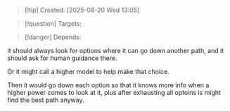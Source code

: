 
>[!tip] Created: [2025-08-20 Wed 13:05]

>[!question] Targets: 

>[!danger] Depends: 

it should always look for options where it can go down another path, and it should ask for human guidance there.

Or it might call a higher model to help make that choice.

Then it would go down each option so that it knows more info when a higher power comes to look at it, plus after exhausting all optoins is might find the best path anyway.
